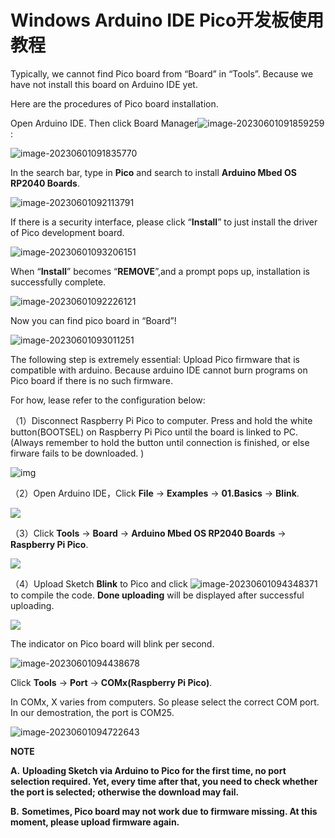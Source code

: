 # **Windows Arduino IDE Pico开发板使用教程**

Typically, we cannot find Pico board from “Board” in “Tools”. Because we have not install this board on Arduino IDE yet.

Here are the procedures of Pico board installation.

Open Arduino IDE. Then click Board Manager![image-20230601091859259](./media/image-20230601091859259.png):

![image-20230601091835770](./media/image-20230601091835770.png)

In the search bar, type in **Pico** and search to install **Arduino Mbed OS RP2040 Boards**. 

![image-20230601092113791](./media/image-20230601092113791.png)

If there is a security interface, please click “**Install**” to just install the driver of Pico development board. 

![image-20230601093206151](./media/image-20230601093206151.png)

When “**Install**” becomes “**REMOVE**”,and a prompt pops up, installation is successfully complete. 

![image-20230601092226121](./media/image-20230601092226121.png)

Now you can find pico board in “Board”!

![image-20230601093011251](./media/image-20230601093011251.png)

The following step is extremely essential: Upload Pico firmware that is compatible with arduino. Because arduino IDE cannot burn programs on Pico board if there is no such firmware. 

For how, lease refer to the configuration below: 

（1）Disconnect Raspberry Pi Pico to computer. Press and hold the white button(BOOTSEL) on Raspberry Pi Pico until the board is linked to PC. (Always remember to hold the button until connection is finished, or else firware fails to be downloaded. )

![img](./media/wps4-1685583374018-14.jpg) 

（2）Open Arduino IDE，Click **File** → **Examples** → **01.Basics** → **Blink**.

![](./media/image-20230601093948655.png) 

（3）Click **Tools** → **Board** → **Arduino Mbed OS RP2040 Boards** → **Raspberry Pi Pico**.

![](./media/image-20230601094149905.png) 

（4）Upload Sketch **Blink** to Pico and click ![image-20230601094348371](./media/image-20230601094348371.png)to compile the code. **Done uploading** will be displayed after successful uploading. 

![](./media/image-20230601094317918.png) 

The indicator on Pico board will blink per second. 

![image-20230601094438678](./media/image-20230601094438678.png)

Click **Tools** → **Port** → **COMx(Raspberry Pi Pico)**.

In COMx, X varies from computers. So please select the correct COM port. In our demostration, the port is COM25.

![image-20230601094722643](./media/image-20230601094722643.png)

**NOTE**

**A.** **Uploading Sketch via Arduino to Pico for the first time, no port selection required. Yet, every time after that, you need to check whether the port is selected; otherwise the download may fail.**

**B.** **Sometimes, Pico board may not work due to firmware missing. At this moment, please upload firmware again.**



